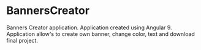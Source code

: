 # BannersCreator
Banners Creator application. Application created using Angular 9. Application allow's to create own banner, change color, text and download final project.
